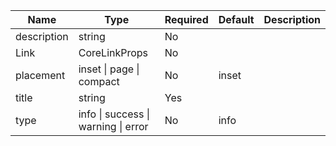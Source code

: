 | Name        | Type                                | Required | Default | Description |
|-------------|-------------------------------------|----------|---------|-------------|
| description | string                              | No       |         |             |
| Link        | CoreLinkProps                       | No       |         |             |
| placement   | inset \| page \| compact            | No       | inset   |             |
| title       | string                              | Yes      |         |             |
| type        | info \| success \| warning \| error | No       | info    |             |